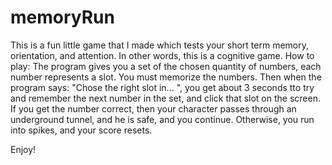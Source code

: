 # memoryRun
This is a fun little game that I made which tests your short term memory, orientation, and attention. In other words, this is a cognitive game. 
How to play: 
The program gives you a set of the chosen quantity of numbers, each number represents a slot. 
You must memorize the numbers. Then when the program says: "Chose the right slot in... ", you get about 3 seconds tto try and remember the next number in the set, and click that slot on the screen. 
If you get the number correct, then your character passes through an underground tunnel, and he is safe, and you continue. Otherwise, you run into spikes, and your score resets. 

Enjoy!
